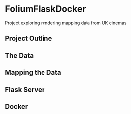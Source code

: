 # FoliumFlaskDocker
Project exploring rendering mapping data from UK cinemas

## Project Outline



## The Data


## Mapping the Data


## Flask Server


## Docker

